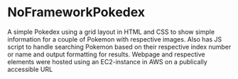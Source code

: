 # NoFrameworkPokedex
A simple Pokedex using a grid layout in HTML and CSS to show simple information for a couple of Pokemon with respective images.
Also has JS script to handle searching Pokemon based on their respective index number or name and output formatting for results.
Webpage and respective elements were hosted using an EC2-instance in AWS on a publically accessible URL
